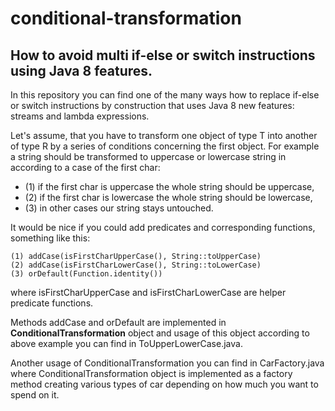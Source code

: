 # conditional-transformation
## How to avoid multi if-else or switch instructions using Java 8 features.
In this repository you can find one of the many ways how to replace if-else or switch instructions
by construction that uses Java 8 new features: streams and lambda expressions.

Let's assume, that you have to transform one object of type T into another of type R by a series of conditions concerning the first object.
For example a string should be transformed to uppercase or lowercase string in according to a case of the first char: 
- (1) if the first char is uppercase the whole string should be uppercase,
- (2) if the first char is lowercase the whole string should be lowercase,
- (3) in other cases our string stays untouched.

It would be nice if you could add predicates and corresponding functions, something like this:
```
(1) addCase(isFirstCharUpperCase(), String::toUpperCase)
(2) addCase(isFirstCharLowerCase(), String::toLowerCase)
(3) orDefault(Function.identity())
``` 
where isFirstCharUpperCase and isFirstCharLowerCase are helper predicate functions.

Methods addCase and orDefault are implemented in **ConditionalTransformation** object 
and usage of this object according to above example you can find in ToUpperLowerCase.java.

Another usage of ConditionalTransformation you can find in CarFactory.java where ConditionalTransformation object
is implemented as a factory method creating various types of car depending on how much you want to spend on it.    
  


